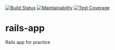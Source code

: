 [![Build Status](https://travis-ci.org/brucellino/rails-app.svg?branch=master)](https://travis-ci.org/brucellino/rails-app) [![Maintainability](https://api.codeclimate.com/v1/badges/d881f4d68bc53dc07c30/maintainability)](https://codeclimate.com/github/brucellino/rails-app/maintainability) [![Test Coverage](https://api.codeclimate.com/v1/badges/d881f4d68bc53dc07c30/test_coverage)](https://codeclimate.com/github/brucellino/rails-app/test_coverage)

# rails-app

Rails app for practice
